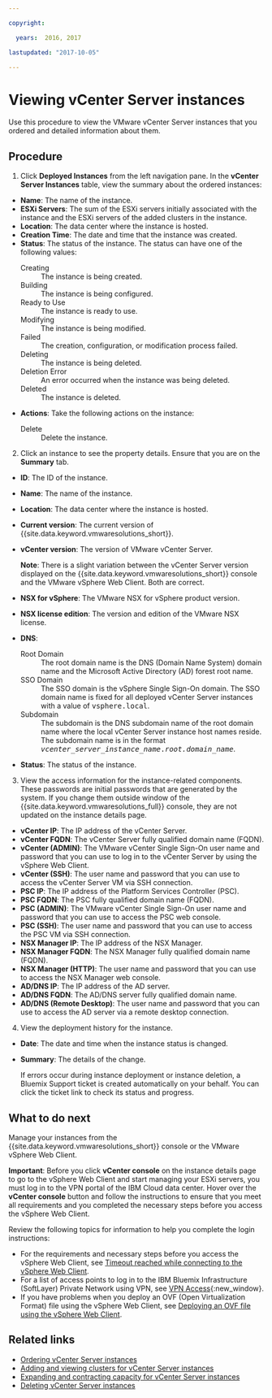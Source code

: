 ```yaml
---

copyright:

  years:  2016, 2017

lastupdated: "2017-10-05"

---
```


# Viewing vCenter Server instances

Use this procedure to view the VMware vCenter Server instances that you ordered and detailed information about them.

## Procedure

1. Click **Deployed Instances** from the left navigation pane. In the **vCenter Server Instances** table, view the summary about the ordered instances:

  * **Name**: The name of the instance.
  * **ESXi Servers**: The sum of the ESXi servers initially associated with the instance and the ESXi servers of the added clusters in the instance.
  * **Location**: The data center where the instance is hosted.
  * **Creation Time**: The date and time that the instance was created.
  * **Status**: The status of the instance. The status can have one of the following values:
     <dl class="dl">
     <dt class="dt dlterm">Creating</dt>
     <dd class="dd">The instance is being created.</dd>
     <dt class="dt dlterm">Building</dt>
     <dd class="dd">The instance is being configured.</dd>
     <dt class="dt dlterm">Ready to Use</dt>
     <dd class="dd">The instance is ready to use.</dd>
     <dt class="dt dlterm">Modifying </dt>
     <dd class="dd">The instance is being modified.</dd>
     <dt class="dt dlterm">Failed</dt>
     <dd class="dd">The creation, configuration, or modification process failed.</dd>
     <dt class="dt dlterm">Deleting</dt>
     <dd class="dd">The instance is being deleted.</dd>
     <dt class="dt dlterm">Deletion Error</dt>
     <dd class="dd">An error occurred when the instance was being deleted.</dd>
     <dt class="dt dlterm">Deleted</dt>
     <dd class="dd">The instance is deleted.</dd>
     </dl>
  * **Actions**: Take the following actions on the instance:
    <dl class="dl">
    <dt class="dt dlterm">Delete</dt>
    <dd class="dd">Delete the instance.</dd>
    </dl>

2. Click an instance to see the property details. Ensure that you are on the **Summary** tab.

  * **ID**: The ID of the instance.
  * **Name**: The name of the instance.
  * **Location**: The data center where the instance is hosted.
  * **Current version**: The current version of {{site.data.keyword.vmwaresolutions_short}}.
  * **vCenter version**: The version of VMware vCenter Server.

    **Note**: There is a slight variation between the vCenter Server version displayed on the {{site.data.keyword.vmwaresolutions_short}} console and the VMware vSphere Web Client. Both are correct.

  * **NSX for vSphere**: The VMware NSX for vSphere product version.
  * **NSX license edition**: The version and edition of the VMware NSX license.
  * **DNS**:
    <dl class="dl">
           <dt class="dt dlterm">Root Domain</dt>
    <dd class="dd">The root domain name is the DNS (Domain Name System) domain name and the Microsoft Active Directory (AD) forest root name.</dd>
    <dt class="dt dlterm">SSO Domain</dt>
    <dd class="dd">The SSO domain is the vSphere Single Sign-On domain. The SSO domain name is fixed for all deployed vCenter Server instances with a value of <samp class="ph codeph">vsphere.local</samp>.</dd>
    <dt class="dt dlterm">Subdomain</dt>
    <dd class="dd">The subdomain is the DNS subdomain name of the root domain name where the local vCenter Server instance host names reside. The subdomain name is in the format <samp class="ph codeph"><var class="keyword varname">vcenter_server_instance_name</var>.<var class="keyword varname">root.domain_name</var></samp>.</dd>
    </dl>
  * **Status**: The status of the instance.

3. View the access information for the instance-related components. These passwords are initial passwords that are generated by the system. If you change them outside window of the {{site.data.keyword.vmwaresolutions_full}} console, they are not updated on the instance details page.

  * **vCenter IP**: The IP address of the vCenter Server.
  * **vCenter FQDN**: The vCenter Server fully qualified domain name (FQDN).
  * **vCenter (ADMIN)**: The VMware vCenter Single Sign-On user name and password that you can use to log in to the vCenter Server by using
  the vSphere Web Client.
  * **vCenter (SSH)**: The user name and password that you can use to access the vCenter Server VM via SSH connection.
  * **PSC IP**: The IP address of the Platform Services Controller (PSC).
  * **PSC FQDN**: The PSC fully qualified domain name (FQDN).
  * **PSC (ADMIN)**: The VMware vCenter Single Sign-On user name and password that you can use to access the PSC web console.
  * **PSC (SSH)**: The user name and password that you can use to access the PSC VM via SSH connection.
  * **NSX Manager IP**: The IP address of the NSX Manager.
  * **NSX Manager FQDN**: The NSX Manager fully qualified domain name (FQDN).
  * **NSX Manager (HTTP)**: The user name and password that you can use to access the NSX Manager web console.
  * **AD/DNS IP**: The IP address of the AD server.
  * **AD/DNS FQDN**: The AD/DNS server fully qualified domain name.
  * **AD/DNS (Remote Desktop)**: The user name and password that you can use to access the AD server via a remote desktop connection.

4. View the deployment history for the instance.

  * **Date**: The date and time when the instance status is changed.
  * **Summary**: The details of the change.

    If errors occur during instance deployment or instance deletion, a Bluemix Support ticket is created automatically on your behalf. You can click the ticket link to check its status and progress.

## What to do next

Manage your instances from the {{site.data.keyword.vmwaresolutions_short}} console or the VMware vSphere Web Client.

**Important**: Before you click **vCenter console** on the instance details page to go to the vSphere Web Client and start managing
your ESXi servers, you must log in to the VPN portal of the IBM Cloud data center. Hover over the **vCenter console** button and
follow the instructions to ensure that you meet all requirements and you completed the necessary steps before you access the vSphere
Web Client.

Review the following topics for information to help you complete the login instructions:

*  For the requirements and necessary steps before you access the vSphere Web Client, see [Timeout reached while connecting to
   the vSphere Web Client](../vmonic/trbl_timeout_vc_console.html).
*  For a list of access points to log in to the IBM Bluemix Infrastructure (SoftLayer) Private Network using VPN, see [VPN Access](http://www.softlayer.com/vpn-access){:new_window}.
*  If you have problems when you deploy an OVF (Open Virtualization Format) file using the vSphere Web Client, see [Deploying an OVF file using the vSphere Web Client](../vmonic/trbl_deploy_ovf.html).

## Related links

* [Ordering vCenter Server instances](vc_orderinginstance.html)
* [Adding and viewing clusters for vCenter Server instances](vc_addingviewingclusters.html)
* [Expanding and contracting capacity for vCenter Server instances](vc_addingremovingservers.html)
* [Deleting vCenter Server instances](vc_deletinginstance.html)
